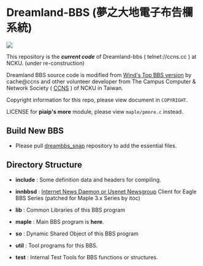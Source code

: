 # Dreamland-BBS (夢之大地電子布告欄系統)

![](https://i.imgur.com/c7XQP7k.png)

This repository is the ***current code*** of Dreamland-bbs ( telnet://ccns.cc ) at NCKU. (under re-construction)

Dreamland BBS source code is modified from [Wind's Top BBS version](http://windtop.yzu.edu.tw/) 
by cache@ccns and other volunteer developer from 
The Campus Computer & Network Society ( [CCNS](https://ccns.github.io) ) of NCKU in Taiwan.

Copyright information for this repo, please view document in `COPYRIGHT`. 

LICENSE for **piaip's more** module, please view `maple/pmore.c` instead.

## Build New BBS

* Please pull [dreambbs_snap](https://github.com/ccns/dreambbs_snap) repository to add the essential files.

## Directory Structure

+ **include**  : Some definition data and headers for compiling.

+ **innbbsd**  : [Internet News Daemon or Usenet Newsgroup](https://en.wikipedia.org/wiki/Usenet) Client for Eagle BBS Series (patched for Maple 3.x Series by itoc) 

+ **lib**      : Common Libraries of this BBS program

+ **maple**    : Main BBS program is **here**.

+ **so**       : Dynamic Shared Object of this BBS program

+ **util**     : Tool programs for this BBS.

+ **test**     : Internal Test Tools for BBS functions or structures.

